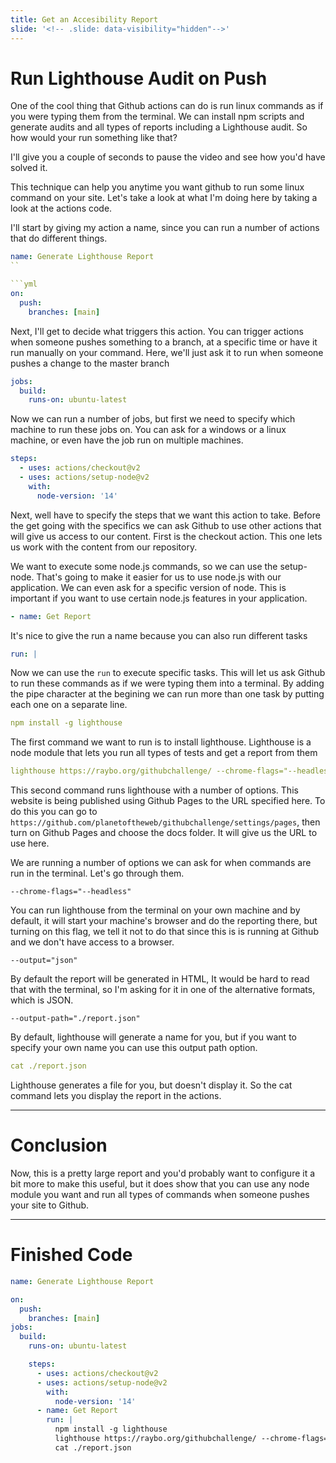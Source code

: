 ```yaml
---
title: Get an Accesibility Report
slide: '<!-- .slide: data-visibility="hidden"-->'
---
```


<!-- .slide: data-state="layout-title" class="bg-dark"-->

# Run Lighthouse Audit on Push

One of the cool thing that Github actions can do is run linux commands as if you were typing them from the terminal. We can install npm scripts and generate audits and all types of reports including a Lighthouse audit. So how would your run something like that?

I'll give you a couple of seconds to pause the video and see how you'd have solved it.

This technique can help you anytime you want github to run some linux command on your site. Let's take a look at what I'm doing here by taking a look at the actions code.

I'll start by giving my action a name, since you can run a number of actions that do different things.

````yml
name: Generate Lighthouse Report
``

```yml
on:
  push:
    branches: [main]
````

Next, I'll get to decide what triggers this action. You can trigger actions when someone pushes something to a branch, at a specific time or have it run manually on your command. Here, we'll just ask it to run when someone pushes a change to the master branch

```yml
jobs:
  build:
    runs-on: ubuntu-latest
```

Now we can run a number of jobs, but first we need to specify which machine to run these jobs on. You can ask for a windows or a linux machine, or even have the job run on multiple machines.

```yml
steps:
  - uses: actions/checkout@v2
  - uses: actions/setup-node@v2
    with:
      node-version: '14'
```

Next, well have to specify the steps that we want this action to take. Before the get going with the specifics we can ask Github to use other actions that will give us access to our content. First is the checkout action. This one lets us work with the content from our repository.

We want to execute some node.js commands, so we can use the setup-node. That's going to make it easier for us to use node.js with our application. We can even ask for a specific version of node. This is important if you want to use certain node.js features in your application.

```yml
- name: Get Report
```

It's nice to give the run a name because you can also run different tasks

```yml
run: |
```

Now we can use the `run` to execute specific tasks. This will let us ask Github to run these commands as if we were typing them into a terminal. By adding the pipe character at the begining we can run more than one task by putting each one on a separate line.

```yml
npm install -g lighthouse
```

The first command we want to run is to install lighthouse. Lighthouse is a node module that lets you run all types of tests and get a report from them

```yml
lighthouse https://raybo.org/githubchallenge/ --chrome-flags="--headless" --output="json" --output-path="./report.json"
```

This second command runs lighthouse with a number of options. This website is being published using Github Pages to the URL specified here. To do this you can go to `https://github.com/planetoftheweb/githubchallenge/settings/pages`, then turn on Github Pages and choose the docs folder. It will give us the URL to use here.

We are running a number of options we can ask for when commands are run in the terminal. Let's go through them.

```
--chrome-flags="--headless"
```

You can run lighthouse from the terminal on your own machine and by default, it will start your machine's browser and do the reporting there, but turning on this flag, we tell it not to do that since this is is running at Github and we don't have access to a browser.

```
--output="json"
```

By default the report will be generated in HTML, It would be hard to read that with the terminal, so I'm asking for it in one of the alternative formats, which is JSON.

```
--output-path="./report.json"
```

By default, lighthouse will generate a name for you, but if you want to specify your own name you can use this output path option.

```yml
cat ./report.json
```

Lighthouse generates a file for you, but doesn't display it. So the cat command lets you display the report in the actions.

---

# Conclusion

Now, this is a pretty large report and you'd probably want to configure it a bit more to make this useful, but it does show that you can use any node module you want and run all types of commands when someone pushes your site to Github.

---

# Finished Code

```yml
name: Generate Lighthouse Report

on:
  push:
    branches: [main]
jobs:
  build:
    runs-on: ubuntu-latest

    steps:
      - uses: actions/checkout@v2
      - uses: actions/setup-node@v2
        with:
          node-version: '14'
      - name: Get Report
        run: |
          npm install -g lighthouse
          lighthouse https://raybo.org/githubchallenge/ --chrome-flags="--headless" --output="json" --output-path="./report.json"
          cat ./report.json
```
